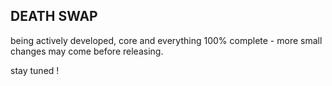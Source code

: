 ## DEATH SWAP

being actively developed, core and everything 100% complete - more small changes may come before releasing.

stay tuned !
